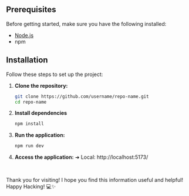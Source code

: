 ## Prerequisites

Before getting started, make sure you have the following installed:

- [Node.js](https://nodejs.org/)
- npm

## Installation

Follow these steps to set up the project:

1. **Clone the repository:**

   ```bash
   git clone https://github.com/username/repo-name.git
   cd repo-name
   ```

2. **Install dependencies**

   ```bash
   npm install
   ```

3. **Run the application:**

   ```bash
   npm run dev
   ```

4. **Access the application:**
   ➜ Local: http://localhost:5173/

<br>

Thank you for visiting! I hope you find this information useful and helpful!
<br>
Happy Hacking! 💻✨

